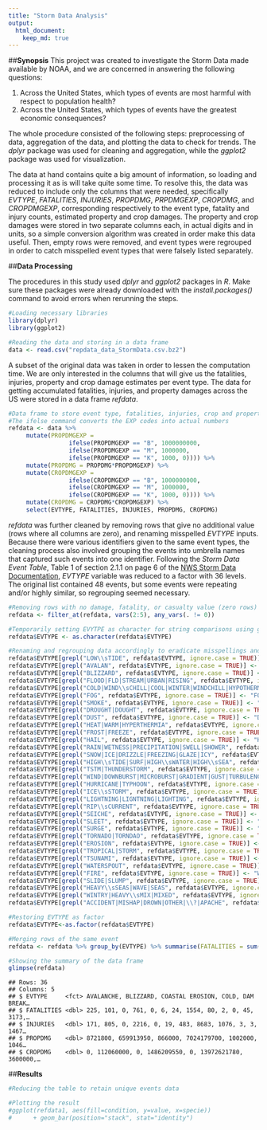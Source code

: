 ```yaml
---
title: "Storm Data Analysis"
output: 
  html_document:
    keep_md: true
---
```

##**Synopsis**
This project was created to investigate the Storm Data made available by NOAA, and we are concerned in answering the following questions:

1. Across the United States, which types of events are most harmful with respect to population health?
2. Across the United States, which types of events have the greatest economic consequences?

The whole procedure consisted of the following steps: preprocessing of data, aggregation of the data, and plotting the data to check for trends. The *dplyr* package was used for cleaning and aggregation, while the *ggplot2* package was used for visualization.

The data at hand contains quite a big amount of information, so loading and processing it as is will take quite some time. To resolve this, the data was reduced to include only the columns that were needed, specifically *EVTYPE*, *FATALITIES*, *INJURIES*, *PROPDMG*, *PRPDMGEXP*, *CROPDMG*, and *CROPDMGEXP*, corresponding respectively to the event type, fatality and injury counts, estimated property and crop damages. The property and crop damages were stored in two separate columns each, in actual digits and in units, so a simple conversion algorithm was created in order make this data useful. Then, empty rows were removed, and event types were regrouped in order to catch misspelled event types that were falsely listed separately.

<conclusion>

##**Data Processing**

The procedures in this study used *dplyr* and *ggplot2* packages in *R*. Make sure these packages were already downloaded with the *install.packages()* command to avoid errors when rerunning the steps.


```r
#Loading necessary libraries
library(dplyr)
library(ggplot2)

#Reading the data and storing in a data frame
data <- read.csv("repdata_data_StormData.csv.bz2")
```

A subset of the original data was taken in order to lessen the computation time. We are only interested in the columns that will give us the fatalities, injuries, property and crop damage estimates per event type. The data for getting accumulated fatalities, injuries, and property damages across the US were stored in a data frame *refdata*.


```r
#Data frame to store event type, fatalities, injuries, crop and property damage estimates
#The ifelse command converts the EXP codes into actual numbers
refdata <- data %>% 
     mutate(PROPDMGEXP = 
                 ifelse(PROPDMGEXP == "B", 1000000000,
                 ifelse(PROPDMGEXP == "M", 1000000,
                 ifelse(PROPDMGEXP == "K", 1000, 0)))) %>%
     mutate(PROPDMG = PROPDMG*PROPDMGEXP) %>%
     mutate(CROPDMGEXP = 
                 ifelse(CROPDMGEXP == "B", 1000000000,
                 ifelse(CROPDMGEXP == "M", 1000000,
                 ifelse(CROPDMGEXP == "K", 1000, 0)))) %>%
     mutate(CROPDMG = CROPDMG*CROPDMGEXP) %>%
     select(EVTYPE, FATALITIES, INJURIES, PROPDMG, CROPDMG)
```

*refdata* was further cleaned by removing rows that give no additional value (rows where all columns are zero), and renaming misspelled *EVTYPE* inputs. Because there were various identifiers given to the same event types, the cleaning process also involved grouping the events into umbrella names that captured such events into one identifier. Following the *Storm Data Event Table*, Table 1 of section 2.1.1 on page 6 of the [NWS Storm Data Documentation](https://d396qusza40orc.cloudfront.net/repdata%2Fpeer2_doc%2Fpd01016005curr.pdf), *EVTYPE* variable was reduced to a factor with 36 levels. The original list contained 48 events, but some events were repeating and/or highly similar, so regrouping seemed necessary.


```r
#Removing rows with no damage, fatality, or casualty value (zero rows)
refdata <- filter_at(refdata, vars(2:5), any_vars(. != 0))

#Temporarily setting EVYTPE as character for string comparisons using grepl
refdata$EVTYPE <- as.character(refdata$EVTYPE)

#Renaming and regrouping data accordingly to eradicate misspellings and lapses in the recorded data
refdata$EVTYPE[grepl("LOW\\sTIDE", refdata$EVTYPE, ignore.case = TRUE)] <- "LOW TIDE"
refdata$EVTYPE[grepl("AVALAN", refdata$EVTYPE, ignore.case = TRUE)] <- "AVALANCHE"
refdata$EVTYPE[grepl("BLIZZARD", refdata$EVTYPE, ignore.case = TRUE)] <- "BLIZZARD"
refdata$EVTYPE[grepl("FLOOD|FLD|STREAM|URBAN|RISING", refdata$EVTYPE, ignore.case = TRUE)] <- "FLOOD"
refdata$EVTYPE[grepl("COLD|WIND\\sCHILL|COOL|WINTER|WINDCHILL|HYPOTHERMIA|LOW\\sTEMP", refdata$EVTYPE, ignore.case = TRUE)] <- "COLD"
refdata$EVTYPE[grepl("FOG", refdata$EVTYPE, ignore.case = TRUE)] <- "FOG"
refdata$EVTYPE[grepl("SMOKE", refdata$EVTYPE, ignore.case = TRUE)] <- "SMOKE"
refdata$EVTYPE[grepl("DROUGHT|DOUGHT", refdata$EVTYPE, ignore.case = TRUE)] <- "DOUGHT"
refdata$EVTYPE[grepl("DUST", refdata$EVTYPE, ignore.case = TRUE)] <- "DUST"
refdata$EVTYPE[grepl("HEAT|WARM|HYPERTHERMIA", refdata$EVTYPE, ignore.case = TRUE)] <- "HEAT"
refdata$EVTYPE[grepl("FROST|FREEZE", refdata$EVTYPE, ignore.case = TRUE)] <- "FREEZE"
refdata$EVTYPE[grepl("HAIL", refdata$EVTYPE, ignore.case = TRUE)] <- "HAIL"
refdata$EVTYPE[grepl("RAIN|WETNESS|PRECIPITATION|SWELL|SHOWER", refdata$EVTYPE, ignore.case = TRUE)] <- "RAIN"
refdata$EVTYPE[grepl("SNOW|ICE|DRIZZLE|FREEZING|GLAZE|ICY", refdata$EVTYPE, ignore.case = TRUE)] <- "SNOW"
refdata$EVTYPE[grepl("HIGH\\sTIDE|SURF|HIGH\\sWATER|HIGH\\sSEA", refdata$EVTYPE, ignore.case = TRUE)] <- "HIGH TIDE/SURF"
refdata$EVTYPE[grepl("TSTM|THUNDERSTORM", refdata$EVTYPE, ignore.case = TRUE)] <- "THUNDERSTORM_WIND"
refdata$EVTYPE[grepl("WIND|DOWNBURST|MICROBURST|GRADIENT|GUST|TURBULENCE", refdata$EVTYPE, ignore.case = TRUE)] <- "WIND"
refdata$EVTYPE[grepl("HURRICANE|TYPHOON", refdata$EVTYPE, ignore.case = TRUE)] <- "HURRICANE/TYPHOON"
refdata$EVTYPE[grepl("ICE\\sSTORM", refdata$EVTYPE, ignore.case = TRUE)] <- "ICE STORM"
refdata$EVTYPE[grepl("LIGHTNING|LIGNTNING|LIGHTING", refdata$EVTYPE, ignore.case = TRUE)] <- "LIGHTNING"
refdata$EVTYPE[grepl("RIP\\sCURRENT", refdata$EVTYPE, ignore.case = TRUE)] <- "RIP CURRENT"
refdata$EVTYPE[grepl("SEICHE", refdata$EVTYPE, ignore.case = TRUE)] <- "SEICHE"
refdata$EVTYPE[grepl("SLEET", refdata$EVTYPE, ignore.case = TRUE)] <- "SLEET"
refdata$EVTYPE[grepl("SURGE", refdata$EVTYPE, ignore.case = TRUE)] <- "STORM SURGE"
refdata$EVTYPE[grepl("TORNADO|TORNDAO", refdata$EVTYPE, ignore.case = TRUE)] <- "TORNADO"
refdata$EVTYPE[grepl("EROSION", refdata$EVTYPE, ignore.case = TRUE)] <- "COASTAL EROSION"
refdata$EVTYPE[grepl("TROPICAL|STORM", refdata$EVTYPE, ignore.case = TRUE)] <- "TROPICAL STORM/DEPRESSION"
refdata$EVTYPE[grepl("TSUNAMI", refdata$EVTYPE, ignore.case = TRUE)] <- "TSUNAMI"
refdata$EVTYPE[grepl("WATERSPOUT", refdata$EVTYPE, ignore.case = TRUE)] <- "WATERSPOUT"
refdata$EVTYPE[grepl("FIRE", refdata$EVTYPE, ignore.case = TRUE)] <- "WILDFIRE"
refdata$EVTYPE[grepl("SLIDE|SLUMP", refdata$EVTYPE, ignore.case = TRUE)] <- "LAND/MUD/ROCK SLIDE"
refdata$EVTYPE[grepl("HEAVY\\sSEAS|WAVE|SEAS", refdata$EVTYPE, ignore.case = TRUE)] <- "WAVES"
refdata$EVTYPE[grepl("WINTRY|HEAVY\\sMIX|MIXED", refdata$EVTYPE, ignore.case = TRUE)] <- "WITRY MIX"
refdata$EVTYPE[grepl("ACCIDENT|MISHAP|DROWN|OTHER|\\?|APACHE", refdata$EVTYPE, ignore.case = TRUE)] <- "OTHERS"

#Restoring EVTYPE as factor      
refdata$EVTYPE<-as.factor(refdata$EVTYPE)

#Merging rows of the same event
refdata <- refdata %>% group_by(EVTYPE) %>% summarise(FATALITIES = sum(FATALITIES), INJURIES = sum(INJURIES), PROPDMG = sum(PROPDMG), CROPDMG = sum(CROPDMG))

#Showing the summary of the data frame
glimpse(refdata)
```

```
## Rows: 36
## Columns: 5
## $ EVTYPE     <fct> AVALANCHE, BLIZZARD, COASTAL EROSION, COLD, DAM BREAK…
## $ FATALITIES <dbl> 225, 101, 0, 761, 0, 6, 24, 1554, 80, 2, 0, 45, 3173,…
## $ INJURIES   <dbl> 171, 805, 0, 2216, 0, 19, 483, 8683, 1076, 3, 3, 1467…
## $ PROPDMG    <dbl> 8721800, 659913950, 866000, 7024179700, 1002000, 1046…
## $ CROPDMG    <dbl> 0, 112060000, 0, 1486209550, 0, 13972621780, 3600000,…
```

##**Results**


```r
#Reducing the table to retain unique events data

#Plotting the result
#ggplot(refdata1, aes(fill=condition, y=value, x=specie))
#      + geom_bar(position="stack", stat="identity")
```
